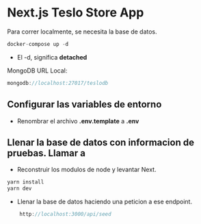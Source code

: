 # Next.js Teslo Store App

Para correr localmente, se necesita la base de datos.

``` js
docker-compose up -d
```

* El -d, significa __detached__  

MongoDB URL Local:

``` js
mongodb://localhost:27017/teslodb
```

## Configurar las variables de entorno

* Renombrar el archivo __.env.template__ a __.env__

## Llenar la base de datos con informacion de pruebas. Llamar a

* Reconstruir los modulos de node y levantar Next.

``` js
yarn install
yarn dev
```

* Llenar la base de datos haciendo una peticion a ese endpoint.

``` js
    http://localhost:3000/api/seed
```
